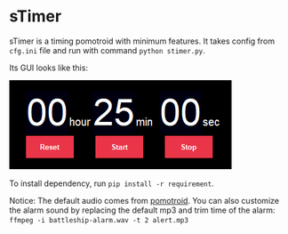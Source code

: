 # sTimer

sTimer is a timing pomotroid with minimum features. It takes config from `cfg.ini` file and run with command `python stimer.py`.

Its GUI looks like this:

![img](asset/demo.png)

To install dependency, run `pip install -r requirement`.

Notice: The default audio comes from [pomotroid](https://github.com/Splode/pomotroid/tree/master/static/audio).
You can also customize the alarm sound by replacing the default mp3 and trim time of the alarm:
`ffmpeg -i battleship-alarm.wav -t 2 alert.mp3`